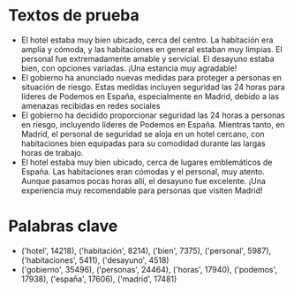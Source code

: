 # Textos de prueba

* El hotel estaba muy bien ubicado, cerca del centro. La habitación era amplia y cómoda, y las habitaciones en general estaban muy limpias. El personal fue extremadamente amable y servicial. El desayuno estaba bien, con opciones variadas. ¡Una estancia muy agradable!
* El gobierno ha anunciado nuevas medidas para proteger a personas en situación de riesgo. Estas medidas incluyen seguridad las 24 horas para líderes de Podemos en España, especialmente en Madrid, debido a las amenazas recibidas en redes sociales
* El gobierno ha decidido proporcionar seguridad las 24 horas a personas en riesgo, incluyendo líderes de Podemos en España. Mientras tanto, en Madrid, el personal de seguridad se aloja en un hotel cercano, con habitaciones bien equipadas para su comodidad durante las largas horas de trabajo.
* El hotel estaba muy bien ubicado, cerca de lugares emblemáticos de España. Las habitaciones eran cómodas y el personal, muy atento. Aunque pasamos pocas horas allí, el desayuno fue excelente. ¡Una experiencia muy recomendable para personas que visiten Madrid!
   
# Palabras clave
   
* ('hotel', 14218), ('habitación', 8214), ('bien', 7375), ('personal', 5987), ('habitaciones', 5411), ('desayuno', 4518)
* ('gobierno', 35496), ('personas', 24464), ('horas', 17940), ('podemos', 17938), ('españa', 17606), ('madrid', 17481)
